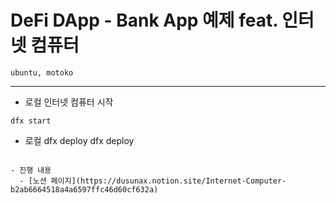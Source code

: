 # DeFi DApp - Bank App 예제 feat. 인터넷 컴퓨터

```
ubuntu, motoko
```

---

- 로컬 인터넷 컴퓨터 시작
```
dfx start
```

- 로컬 dfx deploy
dfx deploy
```

- 진행 내용
  - [노션 페이지](https://dusunax.notion.site/Internet-Computer-b2ab6664518a4a6597ffc46d60cf632a)